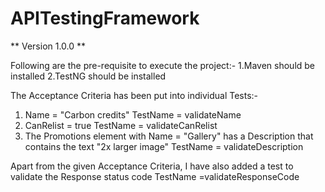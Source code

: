 # APITestingFramework

** Version 1.0.0 **

Following are the pre-requisite to execute the project:-
	1.Maven should be installed
	2.TestNG should be installed
	
The Acceptance Criteria has been put into individual Tests:-

1. Name = "Carbon credits" 
   TestName = validateName
2. CanRelist = true
   TestName = validateCanRelist
3. The Promotions element with Name = "Gallery" has a Description that contains the text "2x larger image"
   TestName = validateDescription
   
 Apart from the given Acceptance Criteria, I have also added a test to validate the 
 Response status code
  TestName =validateResponseCode